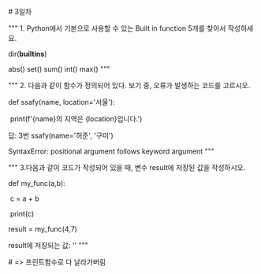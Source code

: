 \# 3일차



""" 1. Python에서 기본으로 사용할 수 있는 Built in function 5개를 찾아서 작성하세요.

dir(__builtins__)

abs() set() sum() int() max() """



""" 2. 다음과 같이 함수가 정의되어 있다. 보기 중, 오류가 발생하는 코드를 고르시오.

def ssafy(name, location='서울'):

​    print(f'{name}의 지역은 {location}입니다.')

답: 3번 ssafy(name='허준', '구미')

SyntaxError: positional argument follows keyword argument """



""" 3.다음과 같이 코드가 작성되어 있을 때, 변수 result에 저장된 값을 작성하시오.

def my_func(a,b):

​    c = a + b

​    print(c)



result = my_func(4,7)



result에 저장되는 값: '' """

\# => 프린트함수로 다 날라가버림

